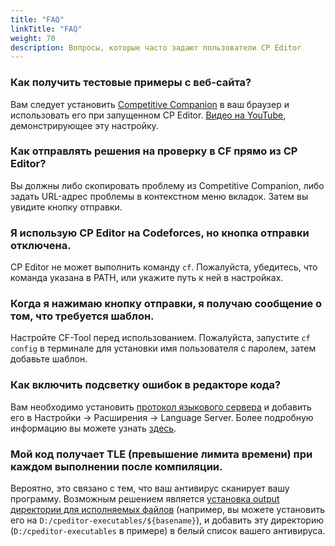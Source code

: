 ```yaml
---
title: "FAQ"
linkTitle: "FAQ"
weight: 70
description: Вопросы, которые часто задают пользователи CP Editor
---
```


### Как получить тестовые примеры с веб-сайта?

Вам следует установить [Competitive Companion](https://github.com/jmerle/competitive-companion) в ваш браузер и использовать его при запущенном CP Editor. [Видео на YouTube](https://youtu.be/IVx1rSqYz7c), демонстрирующее эту настройку.

### Как отправлять решения на проверку в CF прямо из CP Editor?

Вы должны либо скопировать проблему из Competitive Companion, либо задать URL-адрес проблемы в контекстном меню вкладок. Затем вы увидите кнопку отправки.

### Я использую CP Editor на Codeforces, но кнопка отправки отключена.

CP Editor не может выполнить команду `cf`. Пожалуйста, убедитесь, что команда указана в PATH, или укажите путь к ней в настройках.

### Когда я нажимаю кнопку отправки, я получаю сообщение о том, что требуется шаблон.

Настройте CF-Tool перед использованием. Пожалуйста, запустите `cf config` в терминале для установки имя пользователя с паролем, затем добавьте шаблон.

### Как включить подсветку ошибок в редакторе кода?

Вам необходимо установить [протокол языкового сервера](https://microsoft.github.io/language-server-protocol/implementors/servers/) и добавить его в Настройки -> Расширения -> Language Server. Более подробную информацию вы можете узнать [здесь](../setup/\_index.ru.md#setup-language-server).

### Мой код получает TLE (превышение лимита времени) при каждом выполнении после компиляции.

Вероятно, это связано с тем, что ваш антивирус сканирует вашу программу. Возможным решением является [установка output директории для исполняемых файлов](../preferences/language/\_index.ru.md#c-executable-file-path) (например, вы можете установить его на `D:/cpeditor-executables/${basename}`), и добавить эту директорию (`D:/cpeditor-executables` в примере) в белый список вашего антивируса.
